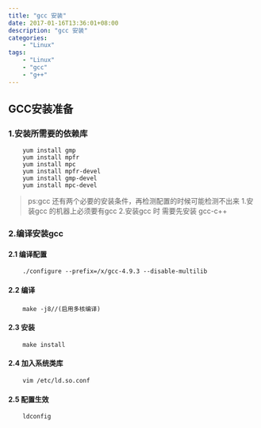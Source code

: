 ```yaml
---
title: "gcc 安装"
date: 2017-01-16T13:36:01+08:00
description: "gcc 安装"
categories:
    - "Linux"
tags:
    - "Linux"
    - "gcc"
    - "g++"
---
```


## GCC安装准备

### 1.安装所需要的依赖库

```shell
    yum install gmp
    yum install mpfr
    yum install mpc
    yum install mpfr-devel
    yum install gmp-devel
    yum install mpc-devel
```

> ps:gcc 还有两个必要的安装条件，再检测配置的时候可能检测不出来
    1.安装gcc 的机器上必须要有gcc
    2.安装gcc 时 需要先安装 gcc-c++

### 2.编译安装gcc

#### 2.1 编译配置

```shell
    ./configure --prefix=/x/gcc-4.9.3 --disable-multilib
```

#### 2.2 编译

```shell
    make -j8//(启用多核编译)
```

#### 2.3 安装

```shell
    make install
```

#### 2.4 加入系统类库

```shell
    vim /etc/ld.so.conf
```

#### 2.5 配置生效

```shell
    ldconfig
```
